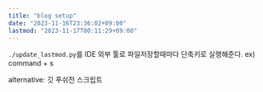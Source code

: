 ```yaml
---
title: "blog setup"
date: "2023-11-16T23:36:02+09:00"
lastmod: "2023-11-17T00:11:29+09:00"
---
```


`./update_lastmod.py`를 IDE 외부 툴로 파일저장할때마다 단축키로 실행해준다. ex) command + s

alternative: 깃 푸쉬전 스크립트